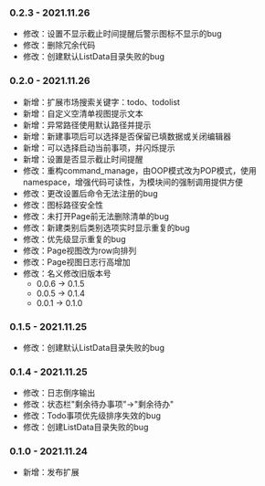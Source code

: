 <!-- 模板
### 版本号 - 更新日期
- 新增：
- 修改：
- 移除：
-->

### 0.2.3 - 2021.11.26
- 修改：设置不显示截止时间提醒后警示图标不显示的bug
- 修改：删除冗余代码
- 修改：创建默认ListData目录失败的bug

### 0.2.0 - 2021.11.26
- 新增：扩展市场搜索关键字：todo、todolist
- 新增：自定义空清单视图提示文本
- 新增：异常路径使用默认路径并提示
- 新增：新建事项后可以选择是否保留已填数据或关闭编辑器
- 新增：可以选择启动当前事项，并闪烁提示
- 新增：设置是否显示截止时间提醒
- 修改：重构command_manage，由OOP模式改为POP模式，使用namespace，增强代码可读性，为模块间的强制调用提供方便
- 修改：更改设置后命令无法注册的bug
- 修改：图标路径安全性
- 修改：未打开Page前无法删除清单的bug
- 修改：新建类别后类别选项实时显示重复的bug
- 修改：优先级显示重复的bug
- 修改：Page视图改为row向排列
- 修改：Page视图日志行高增加
- 修改：名义修改旧版本号
  - 0.0.6 -> 0.1.5
  - 0.0.5 -> 0.1.4
  - 0.0.1 -> 0.1.0

### 0.1.5 - 2021.11.25
- 修改：创建默认ListData目录失败的bug

### 0.1.4 - 2021.11.25
- 修改：日志倒序输出
- 修改：状态栏"剩余待办事项"->"剩余待办"
- 修改：Todo事项优先级排序失效的bug
- 修改：创建ListData目录失败的bug

### 0.1.0 - 2021.11.24
- 新增：发布扩展